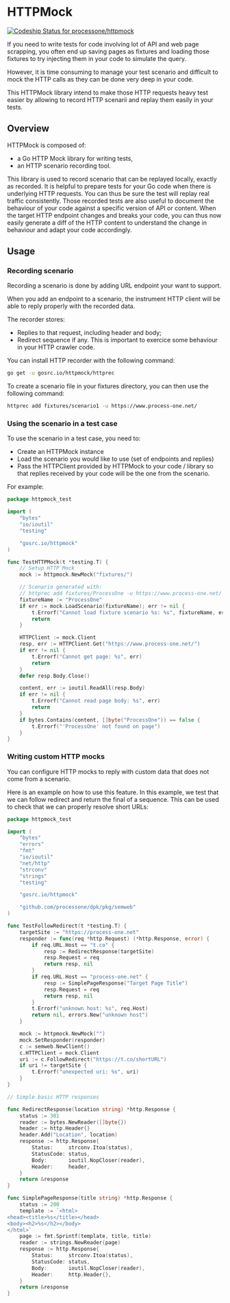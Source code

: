 # HTTPMock

[![Codeship Status for processone/httpmock](https://app.codeship.com/projects/cf2e6700-1b1a-0137-02c9-72d9af1082b6/status?branch=master)](https://app.codeship.com/projects/328623)

If you need to write tests for code involving lot of API and web page scrapping, you often end up saving pages as
fixtures and loading those fixtures to try injecting them in your code to simulate the query.

However, it is time consuming to manage your test scenario and difficult to mock the HTTP calls as they can be done
very deep in your code.

This HTTPMock library intend to make those HTTP requests heavy test easier by allowing to record HTTP scenarii and
replay them easily in your tests.

## Overview

HTTPMock is composed of:

- a Go HTTP Mock library for writing tests,
- an HTTP scenario recording tool.

This library is used to record scenario that can be replayed locally, exactly as recorded.
It is helpful to prepare tests for your Go code when there is underlying HTTP requests. You can thus be sure
the test will replay real traffic consistently. Those recorded tests are also useful to document the behaviour 
of your code against a specific version of API or content. When the target HTTP endpoint changes and breaks your
code, you can thus now easily generate a diff of the HTTP content to understand the change in behaviour and
adapt your code accordingly.

## Usage

### Recording scenario

Recording a scenario is done by adding URL endpoint your want to support.

When you add an endpoint to a scenario, the instrument HTTP client will be able to reply properly with the recorded
data.

The recorder stores:

- Replies to that request, including header and body;
- Redirect sequence if any. This is important to exercice some behaviour in your HTTP crawler code.

You can install HTTP recorder with the following command:

```bash
go get -u gosrc.io/httpmock/httprec
```

To create a scenario file in your fixtures directory, you can then use the following command:

```bash
httprec add fixtures/scenario1 -u https://www.process-one.net/
```

### Using the scenario in a test case

To use the scenario in a test case, you need to:

- Create an HTTPMock instance
- Load the scenario you would like to use (set of endpoints and replies)
- Pass the HTTPClient provided by HTTPMock to your code / library so that replies received by your code will be
  the one from the scenario.

For example:

```go
package httpmock_test

import (
	"bytes"
	"io/ioutil"
	"testing"

	"gosrc.io/httpmock"
)

func TestHTTPMock(t *testing.T) {
	// Setup HTTP Mock
	mock := httpmock.NewMock("fixtures/")

	// Scenario generated with:
	// httprec add fixtures/ProcessOne -u https://www.process-one.net/
	fixtureName := "ProcessOne"
	if err := mock.LoadScenario(fixtureName); err != nil {
		t.Errorf("Cannot load fixture scenario %s: %s", fixtureName, err)
		return
	}

	HTTPClient := mock.Client
	resp, err := HTTPClient.Get("https://www.process-one.net/")
	if err != nil {
		t.Errorf("Cannot get page: %s", err)
		return
	}
	defer resp.Body.Close()

	content, err := ioutil.ReadAll(resp.Body)
	if err != nil {
		t.Errorf("Cannot read page body: %s", err)
		return
	}
	if bytes.Contains(content, []byte("ProcessOne")) == false {
		t.Errorf("'ProcessOne' not found on page")
	}
}
```

### Writing custom HTTP mocks

You can configure HTTP mocks to reply with custom data that does not come from a scenario.

Here is an example on how to use this feature. In this example, we test that we can follow redirect and return the
final of a sequence. This can be used to check that we can properly resolve short URLs:

```go
package httpmock_test

import (
	"bytes"
	"errors"
	"fmt"
	"io/ioutil"
	"net/http"
	"strconv"
	"strings"
	"testing"

	"gosrc.io/httpmock"

	"github.com/processone/dpk/pkg/semweb"
)

func TestFollowRedirect(t *testing.T) {
	targetSite := "https://process-one.net"
	responder := func(req *http.Request) (*http.Response, error) {
		if req.URL.Host == "t.co" {
			resp := RedirectResponse(targetSite)
			resp.Request = req
			return resp, nil
		}
		if req.URL.Host == "process-one.net" {
			resp := SimplePageResponse("Target Page Title")
			resp.Request = req
			return resp, nil
		}
		t.Errorf("unknown host: %s", req.Host)
		return nil, errors.New("unknown host")
	}

	mock := httpmock.NewMock("")
	mock.SetResponder(responder)
	c := semweb.NewClient()
	c.HTTPClient = mock.Client
	uri := c.FollowRedirect("https://t.co/shortURL")
	if uri != targetSite {
		t.Errorf("unexpected uri: %s", uri)
	}
}

// Simple basic HTTP responses

func RedirectResponse(location string) *http.Response {
	status := 301
	reader := bytes.NewReader([]byte{})
	header := http.Header{}
	header.Add("Location", location)
	response := http.Response{
		Status:     strconv.Itoa(status),
		StatusCode: status,
		Body:       ioutil.NopCloser(reader),
		Header:     header,
	}
	return &response
}

func SimplePageResponse(title string) *http.Response {
	status := 200
	template := `<html>
<head><title>%s</title></head>
<body><h2>%s</h2></body>
</html>`
	page := fmt.Sprintf(template, title, title)
	reader := strings.NewReader(page)
	response := http.Response{
		Status:     strconv.Itoa(status),
		StatusCode: status,
		Body:       ioutil.NopCloser(reader),
		Header:     http.Header{},
	}
	return &response
}
```

